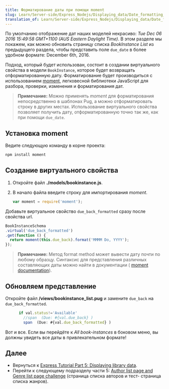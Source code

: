 ```yaml
---
title: Форматирование даты при помощи moment
slug: Learn/Server-side/Express_Nodejs/Displaying_data/Date_formatting_using_moment
translation_of: Learn/Server-side/Express_Nodejs/Displaying_data/Date_formatting_using_moment
---
```


По умолчанию отображение дат наших моделей некрасиво: _Tue Dec 06 2016 15:49:58 GMT+1100 (AUS Eastern Daylight Time)_. В этом разделе мы покажем, как можно обновить страницу списка _BookInstance List_ из предыдущего раздела, чтобы представить поле `due_date` в более удобном формате: December 6th, 2016.

Подход, который будет использован, состоит в создании виртуального свойства в модели `BookInstance`, которое будет возвращать отформатированную дату. Форматирование будет производиться с использованием [moment](https://www.npmjs.com/package/moment), легковесной библиотеки JavaScript для разбора, проверки, изменения и форматирования дат.

> **Примечание:** Можно применять _moment_ для форматирования непосредственно в шаблонах Pug, а можно отформатировать строку в других местах. Использование виртуального свойства позволяет получить дату, отформатированную точно так же, как при помощи `due_date`.

## Установка moment

Ведите следующую команду в корне проекта:

```bash
npm install moment
```

## Создание виртуального свойства

1. Откройте файл **./models/bookinstance.js**.
2. В начало файла введите строку для импортирования _moment_.

    ```js
    var moment = require('moment');
    ```

Добавьте виртуальное свойство `due_back_formatted` сразу после свойства url.

```js
BookInstanceSchema
.virtual('due_back_formatted')
.get(function () {
  return moment(this.due_back).format('MMMM Do, YYYY');
});
```

> **Примечание:** Метод format method может вывести дату почти по любому образцу. Синтаксис для представления различных составляющих даты можно найти в документации ( [moment documentation](http://momentjs.com/docs/#/displaying/)).

## Обновляем представление

Откройте файл **/views/bookinstance_list.pug** и замените `due_back` на `due_back_formatted`.

```js
      if val.status!='Available'
        //span  (Due: #{val.due_back} )
        span  (Due: #{val.due_back_formatted} )
```

Вот и все. Если вы перейдёте к _All book-instances_ в боковом меню, вы должны увидеть все даты в привлекательном формате!

## Далее

- Вернуться к [Express Tutorial Part 5: Displaying library data](/ru/docs/Learn/Server-side/Express_Nodejs/Displaying_data).
- Перейти к следующему подразделу части 5: [Author list page and Genre list page challenge](/ru/docs/Learn/Server-side/Express_Nodejs/Displaying_data/Author_list_page) (страница списка авторов и тест- страница списка жанров).
